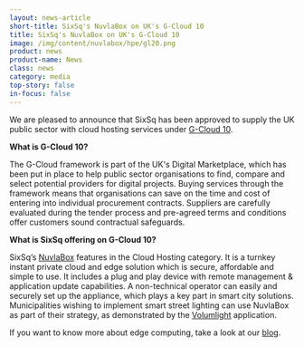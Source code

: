 ```yaml
---
layout: news-article
short-title: SixSq's NuvlaBox on UK's G-Cloud 10
title: SixSq's NuvlaBox on UK's G-Cloud 10
image: /img/content/nuvlabox/hpe/gl20.png
product: news
product-name: News
class: news
category: media
top-story: false
in-focus: false
---
```


We are pleased to announce that SixSq has been approved to supply the UK public sector with cloud hosting services under [G-Cloud 10](https://www.gov.uk/government/news/thousands-of-small-businesses-lined-up-for-g-cloud-10).  

**What is G-Cloud 10?**

The G-Cloud framework is part of the UK's Digital Marketplace, which has been put in place to help public sector organisations to find, compare and select potential providers for digital projects. Buying services through the framework means that organisations can save on the time and cost of entering into individual procurement contracts. Suppliers are carefully evaluated during the tender process and pre-agreed terms and conditions offer customers sound contractual safeguards.

**What is SixSq offering on G-Cloud 10?**

SixSq’s [NuvlaBox](https://sixsq.com/products-and-services/nuvlabox/overview) features in the Cloud Hosting category. It is a turnkey instant private cloud and edge solution which is secure, affordable and simple to use. It includes a plug and play device with remote management & application update capabilities. A non-technical operator can easily and securely set up the appliance, which plays a key part in smart city solutions. Municipalities wishing to implement smart street lighting can use NuvlaBox as part of their strategy, as demonstrated by the [Volumlight](https://sixsq.com/solutions/nuvlacity/overview) application.

If you want to know more about edge computing, take a look at our [blog](https://media.sixsq.com/blog/what-is-edge-computing).
